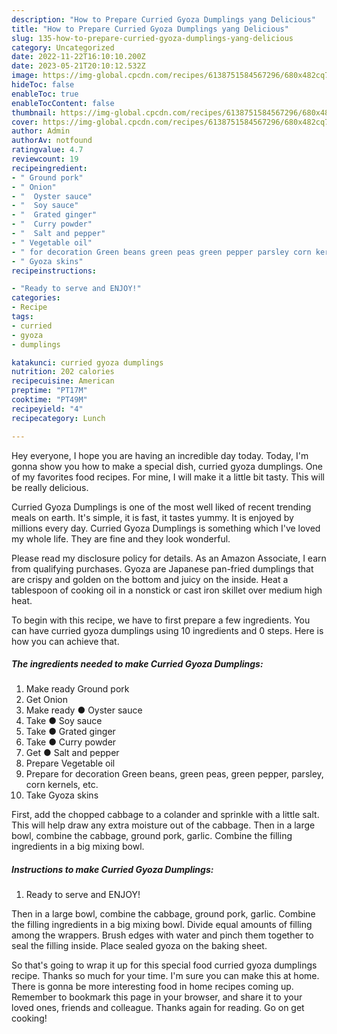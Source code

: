 ```yaml
---
description: "How to Prepare Curried Gyoza Dumplings yang Delicious"
title: "How to Prepare Curried Gyoza Dumplings yang Delicious"
slug: 135-how-to-prepare-curried-gyoza-dumplings-yang-delicious
category: Uncategorized
date: 2022-11-22T16:10:10.200Z
date: 2023-05-21T20:10:12.532Z
image: https://img-global.cpcdn.com/recipes/6138751584567296/680x482cq70/curried-gyoza-dumplings-recipe-main-photo.jpg
hideToc: false
enableToc: true
enableTocContent: false
thumbnail: https://img-global.cpcdn.com/recipes/6138751584567296/680x482cq70/curried-gyoza-dumplings-recipe-main-photo.jpg
cover: https://img-global.cpcdn.com/recipes/6138751584567296/680x482cq70/curried-gyoza-dumplings-recipe-main-photo.jpg
author: Admin
authorAv: notfound
ratingvalue: 4.7
reviewcount: 19
recipeingredient:
- " Ground pork"
- " Onion"
- "  Oyster sauce"
- "  Soy sauce"
- "  Grated ginger"
- "  Curry powder"
- "  Salt and pepper"
- " Vegetable oil"
- " for decoration Green beans green peas green pepper parsley corn kernels etc"
- " Gyoza skins"
recipeinstructions:

- "Ready to serve and ENJOY!"
categories:
- Recipe
tags:
- curried
- gyoza
- dumplings

katakunci: curried gyoza dumplings 
nutrition: 202 calories
recipecuisine: American
preptime: "PT17M"
cooktime: "PT49M"
recipeyield: "4"
recipecategory: Lunch

---
```



Hey everyone, I hope you are having an incredible day today. Today, I'm gonna show you how to make a special dish, curried gyoza dumplings. One of my favorites food recipes. For mine, I will make it a little bit tasty. This will be really delicious.

Curried Gyoza Dumplings is one of the most well liked of recent trending meals on earth. It's simple, it is fast, it tastes yummy. It is enjoyed by millions every day. Curried Gyoza Dumplings is something which I've loved my whole life. They are fine and they look wonderful.

Please read my disclosure policy for details. As an Amazon Associate, I earn from qualifying purchases. Gyoza are Japanese pan-fried dumplings that are crispy and golden on the bottom and juicy on the inside. Heat a tablespoon of cooking oil in a nonstick or cast iron skillet over medium high heat.


To begin with this recipe, we have to first prepare a few ingredients. You can have curried gyoza dumplings using 10 ingredients and 0 steps. Here is how you can achieve that.

<!--inarticleads1-->

##### The ingredients needed to make Curried Gyoza Dumplings:

1. Make ready  Ground pork
1. Get  Onion
1. Make ready  ● Oyster sauce
1. Take  ● Soy sauce
1. Take  ● Grated ginger
1. Take  ● Curry powder
1. Get  ● Salt and pepper
1. Prepare  Vegetable oil
1. Prepare  for decoration Green beans, green peas, green pepper, parsley, corn kernels, etc.
1. Take  Gyoza skins


First, add the chopped cabbage to a colander and sprinkle with a little salt. This will help draw any extra moisture out of the cabbage. Then in a large bowl, combine the cabbage, ground pork, garlic. Combine the filling ingredients in a big mixing bowl. 

<!--inarticleads2-->

##### Instructions to make Curried Gyoza Dumplings:


1. Ready to serve and ENJOY!

Then in a large bowl, combine the cabbage, ground pork, garlic. Combine the filling ingredients in a big mixing bowl. Divide equal amounts of filling among the wrappers. Brush edges with water and pinch them together to seal the filling inside. Place sealed gyoza on the baking sheet. 

So that's going to wrap it up for this special food curried gyoza dumplings recipe. Thanks so much for your time. I'm sure you can make this at home. There is gonna be more interesting food in home recipes coming up. Remember to bookmark this page in your browser, and share it to your loved ones, friends and colleague. Thanks again for reading. Go on get cooking!
